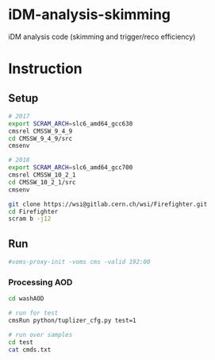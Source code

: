 # iDM-analysis-skimming
iDM analysis code (skimming and trigger/reco efficiency)

# Instruction

## Setup

```bash
# 2017
export SCRAM_ARCH=slc6_amd64_gcc630
cmsrel CMSSW_9_4_9
cd CMSSW_9_4_9/src
cmsenv

# 2018
export SCRAM_ARCH=slc6_amd64_gcc700
cmsrel CMSSW_10_2_1
cd CMSSW_10_2_1/src
cmsenv

git clone https://wsi@gitlab.cern.ch/wsi/Firefighter.git
cd Firefighter
scram b -j12
```

## Run
```bash
#voms-proxy-init -voms cms -valid 192:00
```

### Processing AOD

```bash
cd washAOD

# run for test
cmsRun python/tuplizer_cfg.py test=1

# run over samples
cd test
cat cmds.txt
```
